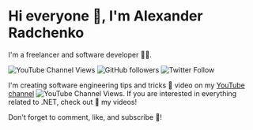 # Hi everyone 👋, I'm Alexander Radchenko
I'm a freelancer and software developer 👨‍💻.

![YouTube Channel Views](https://img.shields.io/youtube/channel/views/UCodTcqPf01ZCPRMJXhVdHiA?style=social)
![GitHub followers](https://img.shields.io/github/followers/AlexRadch?style=social)
![Twitter Follow](https://img.shields.io/twitter/follow/AlexRadc?style=social)

I'm creating software engineering tips and tricks 💭 video on my [YouTube channel](https://www.youtube.com/channel/UCodTcqPf01ZCPRMJXhVdHiA) ![YouTube Channel Views](https://img.shields.io/youtube/channel/views/UCodTcqPf01ZCPRMJXhVdHiA?style=social). If you are interested in everything related to .NET, check out 👀 my videos!

Don't forget to comment, like, and subscribe 🤝!

<!---
Become my sponsor 🤑 and you will get access to the source code 🎯 of all my videos. You will also have access to my community Discord server where you can discuss 💬 related topics with me and other community members.

- 👀 I’m interested in Software Development and Computer Science
- 🌱 I’m currently learning ...
- 💞️ I’m looking to collaborate on [DrNet .NET libraries](https://github.com/AlexRadch/DrNet), [HyperLoop](https://github.com/AlexRadch/HyperLoop) and other [.Net projects](https://github.com/dotnet).
- 📫 How to reach me ...

lexRadch/AlexRadch is a ✨ special ✨ repository because its `README.md` (this file) appears on your GitHub profile.
You can click the Preview link to take a look at your changes.
--->

